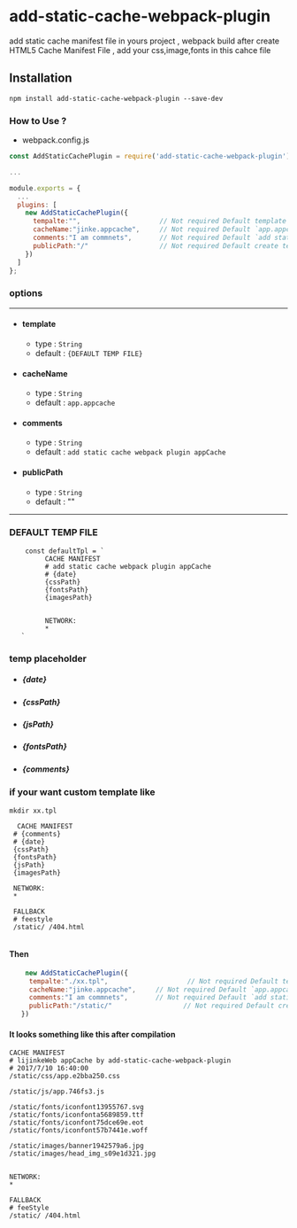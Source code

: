 # add-static-cache-webpack-plugin
add static cache manifest  file in yours project , webpack build after create HTML5 Cache Manifest File , add your css,image,fonts in this cahce file 

## Installation
```
npm install add-static-cache-webpack-plugin --save-dev
```
### How to Use ?

- webpack.config.js
```javascript
const AddStaticCachePlugin = require('add-static-cache-webpack-plugin')

...

module.exports = {
  ...
  plugins: [
    new AddStaticCachePlugin({
      tempalte:"",                    // Not required Default template  See the instructions below
      cacheName:"jinke.appcache",     // Not required Default `app.appcache`
      comments:"I am commnets",       // Not required Default `add static cache webpack plugin appCache`
      publicPath:"/"                  // Not required Default create temp file in your `webpack.config.js` `output options publicPath`
    })
  ]
};
```

### options
--- 
- #### template
  - type : `String`
  - default : `{DEFAULT TEMP FILE}`
- #### cacheName
  - type : `String`
  - default : `app.appcache`
- #### comments
  - type : `String`
  - default : `add static cache webpack plugin appCache`
- #### publicPath
  - type : `String`
  - default : ""
  
 ---
 
 ### DEFAULT TEMP FILE
 ```
     const defaultTpl = ` 
          CACHE MANIFEST
          # add static cache webpack plugin appCache
          # {date}
          {cssPath}
          {fontsPath}
          {imagesPath}


          NETWORK:
          *
    `
 ```

 ### temp placeholder
 - ##### {date}
 - ##### {cssPath}
 - ##### {jsPath}
 - ##### {fontsPath}
 - ##### {comments}
 
 ### if your want custom template like
 `mkdir xx.tpl`
 ```
   CACHE MANIFEST
  # {comments}
  # {date}
  {cssPath}
  {fontsPath}
  {jsPath}
  {imagesPath}

  NETWORK:
  *

  FALLBACK
  # feestyle
  /static/ /404.html
  
 ```
 #### Then
 
 ```javascript
     new AddStaticCachePlugin({
      tempalte:"./xx.tpl",                    // Not required Default template  See the instructions below
      cacheName:"jinke.appcache",     // Not required Default `app.appcache`
      comments:"I am commnets",       // Not required Default `add static cache webpack plugin appCache`
      publicPath:"/static/"                  // Not required Default create temp file in your `webpack.config.js` `output options publicPath`
    })
 ```
 
 #### It looks something like this after compilation
 ```
 CACHE MANIFEST
# lijinkeWeb appCache by add-static-cache-webpack-plugin
# 2017/7/10 16:40:00
/static/css/app.e2bba250.css

/static/js/app.746fs3.js

/static/fonts/iconfont13955767.svg
/static/fonts/iconfonta5689859.ttf
/static/fonts/iconfont75dce69e.eot
/static/fonts/iconfont57b7441e.woff

/static/images/banner1942579a6.jpg
/static/images/head_img_s09e1d321.jpg


NETWORK:
*

FALLBACK
# feeStyle
/static/ /404.html
 ```
